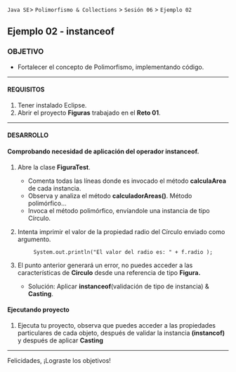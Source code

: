 
`Java SE`> `Polimorfismo & Collections` > `Sesión 06` > `Ejemplo 02`

## Ejemplo 02 - instanceof

### OBJETIVO

- Fortalecer el concepto de Polimorfismo, implementando código.

<hr>

#### REQUISITOS

1. Tener instalado Eclipse.
3. Abrir el proyecto <b>Figuras</b> trabajado en el <b>Reto 01</b>.

<hr>

#### DESARROLLO
   
#### Comprobando necesidad de aplicación del operador instanceof.

1. Abre la clase <b>FiguraTest</b>.

   - Comenta todas las líneas donde es invocado el método <b>calculaArea</b> de cada instancia.
   - Observa y analiza el método <b>calculadorAreas()</b>. Método polimórfico...
   - Invoca el método polimórfico, envíandole una instancia de tipo Círculo.
   
2. Intenta imprimir el valor de la propiedad radio del Círculo enviado como argumento.
   
   			System.out.println("El valor del radio es: " + f.radio );  
		
3. El punto anterior generará un error, no puedes acceder a las características de <b>Circulo</b> desde una referencia de tipo <b>Figura.</b>

   - Solución: Aplicar <b>instanceof</b>(validación de tipo de instancia) & <b>Casting</b>.
   
#### Ejecutando proyecto

1. Ejecuta tu proyecto, observa que puedes acceder a las propiedades particulares de cada objeto, después de validar la instancia <b>(instancof)</b> y después de aplicar <b>Casting</b>


<hr>

Felicidades, ¡Lograste los objetivos!
